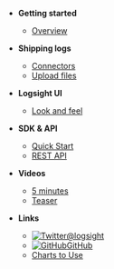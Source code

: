 <!-- docs/_sidebar.md -->

- **Getting started**
    - [Overview](/)

- **Shipping logs**
    - [Connectors](/shipping_logs/filebeats.md)
    - [Upload files](/shipping_logs/upload_files.md)

- **Logsight UI**
    - [Look and feel](/logsight_ui/logsight_ui.md)

- **SDK & API**
    - [Quick Start](/sdk_api/quick_start.md)
    - [REST API](/sdk_api/rest_api.md)
    
- **Videos**
    - [5 minutes](/videos/5_minutes.md)
    - [Teaser](/videos/teaser.md)

- **Links**
    - [![Twitter](<img src="https://upload.wikimedia.org/wikipedia/de/9/9f/Twitter_bird_logo_2012.svg"> )@logsight](http://twitter.com/logsight)
    - [![GitHub](https://upload.wikimedia.org/wikipedia/commons/e/eb/Ei-sc-github.svg)GitHub](https://github.com/aiops)
    - [Charts to Use](/chart_examples.md)
